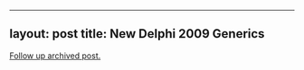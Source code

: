 
---
layout: post
title: New Delphi 2009 Generics
---
[Follow up archived post.](/alex.ciobanu.org/index5831.html)